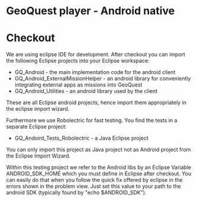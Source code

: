 GeoQuest player - Android native 
=======


# Checkout #

We are using eclipse IDE for development. After checkout you can import the following Eclipse projects into your Eclipse workspace:

- GQ_Android - the main implementation code for the android client
- GQ_Android_ExternalMissionHelper - an android library for conveniently integrating external apps as missions into GeoQuest
- GQ_Android_Utilities - an android library used by the client

These are all Eclipse android projects, hence import them appropriately in the eclipse import wizard.

Furthermore we use Robolectric for fast testing. You find the tests in a separate Eclipse project:

- GQ_Andoird_Tests_Robolectric - a Java Eclipse project

You can only import this project as Java project not as Android project from the Eclipse Import Wizard.

Within this testing project we refer to the Android libs by an Eclipse Variable ANDROID_SDK_HOME which you must define in Eclipse after checkout. You can easily do that when you follow the quick fix offered by eclipse in the errors shown in the problem view. Just set this value to your path to the android SDK (typically found by "echo $ANDROID_SDK").
